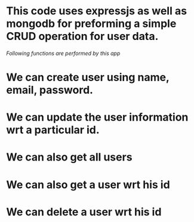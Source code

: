 # This code uses expressjs as well as mongodb for preforming a simple CRUD operation for user data.

###### Following functions are performed by this app

# We can create user using name, email, password.
# We can update the user information wrt a particular id.
# We can also get all users
# We can also get a user wrt his id
# We can delete a user wrt his id
